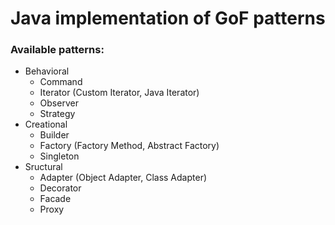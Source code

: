 # Java implementation of GoF patterns

### Available patterns:
* Behavioral
  * Command
  * Iterator (Custom Iterator, Java Iterator)
  * Observer
  * Strategy
* Creational
  * Builder
  * Factory (Factory Method, Abstract Factory)
  * Singleton
* Sructural
  * Adapter (Object Adapter, Class Adapter)
  * Decorator
  * Facade
  * Proxy